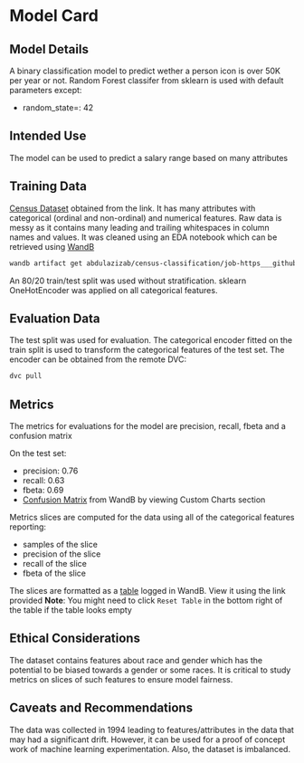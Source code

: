 # Model Card

## Model Details
A binary classification model to predict wether a person icon is over 50K per year or not. Random Forest classifer from sklearn is used with default parameters except:
- random_state=: 42
## Intended Use
The model can be used to predict a salary range based on many attributes
## Training Data
[Census Dataset](https://archive.ics.uci.edu/ml/datasets/census+income) obtained from the link. It has many attributes with categorical (ordinal and non-ordinal) and numerical features. Raw data is messy as it contains many leading and trailing whitespaces in column names and values. It was cleaned using an EDA notebook which can be retrieved using [WandB](wandb.ai)
```bash
wandb artifact get abdulazizab/census-classification/job-https___github.com_abdulazizab2_CensusClassifier.git_explore_census_dataset.ipynb:v0
```

An 80/20 train/test split was used without stratification. sklearn OneHotEncoder was applied on all categorical features.
## Evaluation Data
The test split was used for evaluation. The categorical encoder fitted on the train split is used to transform the categorical features of the test set. The encoder can be obtained from the remote DVC:
```bash
dvc pull
```
## Metrics
The metrics for evaluations for the model are precision, recall, fbeta and a  confusion matrix

On the test set:
- precision: 0.76
- recall: 0.63
- fbeta: 0.69
- [Confusion Matrix](https://wandb.ai/abdulazizab/census-classification/runs/z9f34iok/workspace?workspace=user-abdulazizab) from WandB by viewing Custom Charts section

Metrics slices are computed for the data using all of the categorical features reporting:
- samples of the slice
- precision of the slice
- recall of the slice
- fbeta of the slice

The slices are formatted as a [table](https://wandb.ai/abdulazizab/census-classification/runs/h83eqmjg?workspace=user-abdulazizab) logged in WandB. View it using the link provided
**Note**: You might need to click ```Reset Table``` in the bottom right of the table if the table looks empty

## Ethical Considerations
The dataset contains features about race and gender which has the potential to be biased towards a gender or some races. It is critical to study metrics on slices of such features to ensure model fairness.
## Caveats and Recommendations
The data was collected in 1994 leading to features/attributes in the data that may had a significant drift. However, it can be used for a proof of concept work of machine learning experimentation. Also, the dataset is imbalanced.
